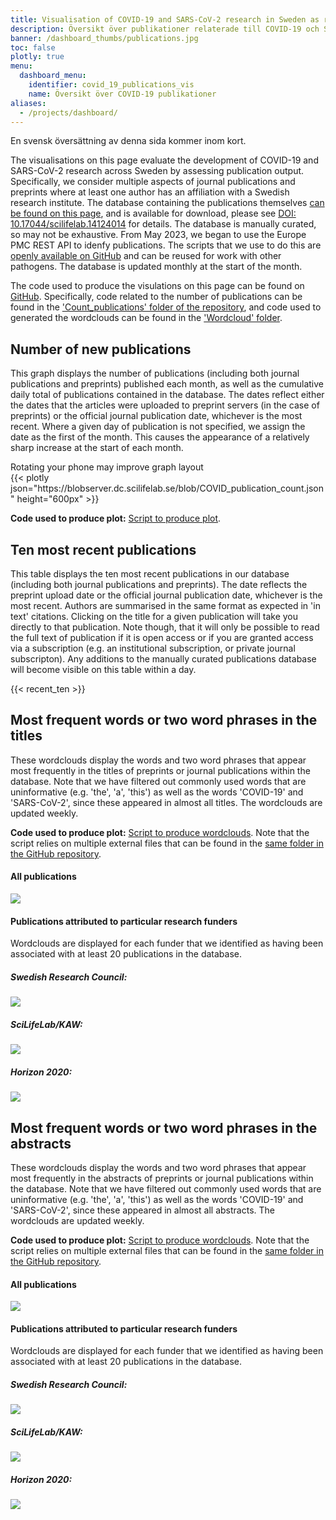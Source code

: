 ```yaml
---
title: Visualisation of COVID-19 and SARS-CoV-2 research in Sweden as reflected in publications
description: Översikt över publikationer relaterade till COVID-19 och SARS-CoV-2 där minst en medförfattare är verksam vid ett svenskt lärosäte. Visar publikationer över tid samt nyckelord/nyckelfraser i publikationerna.
banner: /dashboard_thumbs/publications.jpg
toc: false
plotly: true
menu:
  dashboard_menu:
    identifier: covid_19_publications_vis
    name: Översikt över COVID-19 publikationer
aliases:
  - /projects/dashboard/
---
```


<div class="alert alert-info">
  <i class="bi bi-exclamation-triangle-fill"></i>
  <span>En svensk översättning av denna sida kommer inom kort.</span>
</div>

The visualisations on this page evaluate the development of COVID-19 and SARS-CoV-2 research across Sweden by assessing publication output. Specifically, we consider multiple aspects of journal publications and preprints where at least one author has an affiliation with a Swedish research institute. The database containing the publications themselves [can be found on this page](/publications/), and is available for download, please see [DOI: 10.17044/scilifelab.14124014](https://doi.org/10.17044/scilifelab.14124014) for details. The database is manually curated, so may not be exhaustive. From May 2023, we began to use the Europe PMC REST API to idenfy publications. The scripts that we use to do this are [openly available on GitHub](https://github.com/ScilifelabDataCentre/covid-portal-scripts/tree/main/All_publications) and can be reused for work with other pathogens. The database is updated monthly at the start of the month.

The code used to produce the visulations on this page can be found on [GitHub](https://github.com/ScilifelabDataCentre/covid-portal-visualisations). Specifically, code related to the number of publications can be found in the ['Count_publications' folder of the repository](https://github.com/ScilifelabDataCentre/covid-portal-visualisations/tree/main/Count_publications), and code used to generated the wordclouds can be found in the ['Wordcloud' folder](https://github.com/ScilifelabDataCentre/covid-portal-visualisations/tree/main/Wordcloud).

## Number of new publications

This graph displays the number of publications (including both journal publications and preprints) published each month, as well as the cumulative daily total of publications contained in the database. The dates reflect either the dates that the articles were uploaded to preprint servers (in the case of preprints) or the official journal publication date, whichever is the most recent. Where a given day of publication is not specified, we assign the date as the first of the month. This causes the appearance of a relatively sharp increase at the start of each month.

<div class="d-md-none alert alert-info">
  Rotating your phone may improve graph layout
</div>

<div class="plot_wrapper mb-3">
  <div class="table-responsive">{{< plotly json="https://blobserver.dc.scilifelab.se/blob/COVID_publication_count.json" height="600px" >}}</div>
</div>

<!-- <div class="table-responsive">
{{< publications_per_month >}}
</div> -->

**Code used to produce plot:** [Script to produce plot](https://github.com/ScilifelabDataCentre/covid-portal-visualisations/blob/main/Count_publications/count_publications.py).

## Ten most recent publications

This table displays the ten most recent publications in our database (including both journal publications and preprints). The date reflects the preprint upload date or the official journal publication date, whichever is the most recent. Authors are summarised in the same format as expected in 'in text' citations. Clicking on the title for a given publication will take you directly to that publication. Note though, that it will only be possible to read the full text of publication if it is open access or if you are granted access via a subscription (e.g. an institutional subscription, or private journal subscripton). Any additions to the manually curated publications database will become visible on this table within a day.

<div class="table-responsive">
{{< recent_ten >}}
</div>

## Most frequent words or two word phrases in the titles

These wordclouds display the words and two word phrases that appear most frequently in the titles of preprints or journal publications within the database. Note that we have filtered out commonly used words that are uninformative (e.g. 'the', 'a', 'this') as well as the words 'COVID-19' and 'SARS-CoV-2', since these appeared in almost all titles. The wordclouds are updated weekly.

**Code used to produce plot:** [Script to produce wordclouds](https://github.com/ScilifelabDataCentre/covid-portal-visualisations/blob/main/Wordcloud/livewordcloud.py). Note that the script relies on multiple external files that can be found in the [same folder in the GitHub repository](https://github.com/ScilifelabDataCentre/covid-portal-visualisations/tree/main/Wordcloud).

#### All publications

<div class="row my-4"><div class="col-md-8"><img src="https://blobserver.dc.scilifelab.se/blob/covid-portal-titles_all.png"></div></div>

#### Publications attributed to particular research funders

Wordclouds are displayed for each funder that we identified as having been associated with at least 20 publications in the database.

<div class="container"> <div class="row mt-2"> <div class="col-md mr-4"> <div class="row"> <h5>Swedish Research Council:</h5> </div> <div class="row"> <img src="https://blobserver.dc.scilifelab.se/blob/covid-portal-titles_vr.png"> </div> </div> <div class="col-md mr-4"> <div class="row"> <h5>SciLifeLab/KAW:</h5> </div> <div class="row"> <img src="https://blobserver.dc.scilifelab.se/blob/covid-portal-titles_kaw.png"> </div> </div> <div class="col-md"> <div class="row"> <h5>Horizon 2020:</h5> </div> <div class="row"> <img src="https://blobserver.dc.scilifelab.se/blob/covid-portal-titles_h2020.png"> </div> </div> </div> </div>

## Most frequent words or two word phrases in the abstracts

These wordclouds display the words and two word phrases that appear most frequently in the abstracts of preprints or journal publications within the database. Note that we have filtered out commonly used words that are uninformative (e.g. 'the', 'a', 'this') as well as the words 'COVID-19' and 'SARS-CoV-2', since these appeared in almost all abstracts. The wordclouds are updated weekly.

**Code used to produce plot:** [Script to produce wordclouds](https://github.com/ScilifelabDataCentre/covid-portal-visualisations/blob/main/Wordcloud/livewordcloud.py). Note that the script relies on multiple external files that can be found in the [same folder in the GitHub repository](https://github.com/ScilifelabDataCentre/covid-portal-visualisations/tree/main/Wordcloud).

#### All publications

<div class="row my-4"><div class="col-md-8"><img src="https://blobserver.dc.scilifelab.se/blob/covid-portal-abstracts_all.png"></div></div>

#### Publications attributed to particular research funders

Wordclouds are displayed for each funder that we identified as having been associated with at least 20 publications in the database.

<div class="container"> <div class="row mt-2"> <div class="col-md mr-4"> <div class="row"> <h5>Swedish Research Council:</h5> </div> <div class="row"> <img src="https://blobserver.dc.scilifelab.se/blob/covid-portal-abstracts_vr.png"> </div> </div> <div class="col-md mr-4"> <div class="row"> <h5>SciLifeLab/KAW:</h5> </div> <div class="row"> <img src="https://blobserver.dc.scilifelab.se/blob/covid-portal-abstracts_kaw.png"> </div> </div> <div class="col-md"> <div class="row"> <h5>Horizon 2020:</h5> </div> <div class="row"> <img src="https://blobserver.dc.scilifelab.se/blob/covid-portal-abstracts_h2020.png"> </div> </div> </div> </div>
